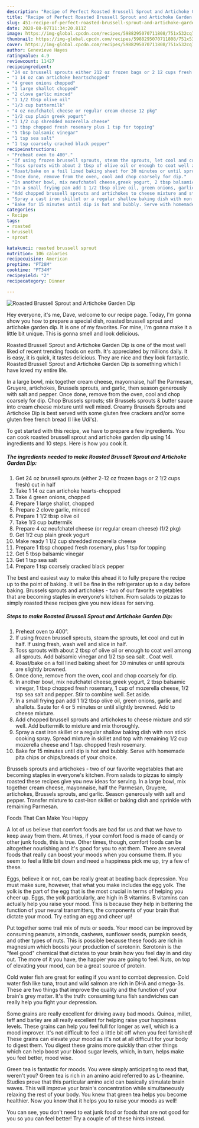 ```yaml
---
description: "Recipe of Perfect Roasted Brussell Sprout and Artichoke Garden Dip"
title: "Recipe of Perfect Roasted Brussell Sprout and Artichoke Garden Dip"
slug: 451-recipe-of-perfect-roasted-brussell-sprout-and-artichoke-garden-dip
date: 2020-08-07T11:34:20.811Z
image: https://img-global.cpcdn.com/recipes/5988295070711808/751x532cq70/roasted-brussell-sprout-and-artichoke-garden-dip-recipe-main-photo.jpg
thumbnail: https://img-global.cpcdn.com/recipes/5988295070711808/751x532cq70/roasted-brussell-sprout-and-artichoke-garden-dip-recipe-main-photo.jpg
cover: https://img-global.cpcdn.com/recipes/5988295070711808/751x532cq70/roasted-brussell-sprout-and-artichoke-garden-dip-recipe-main-photo.jpg
author: Genevieve Hayes
ratingvalue: 4.9
reviewcount: 11427
recipeingredient:
- "24 oz brussell sprouts either 212 oz frozen bags or 2 12 cups fresh cut in half"
- "1 14 oz can artichoke heartschopped"
- "4 green onions chopped"
- "1 large shallot chopped"
- "2 clove garlic minced"
- "1 1/2 tbsp olive oil"
- "1/3 cup buttermilk"
- "4 oz neufchatel cheese or regular cream cheese 12 pkg"
- "1/2 cup plain greek yogurt"
- "1 1/2 cup shredded mozerella cheese"
- "1 tbsp chopped fresh rosemary plus 1 tsp for topping"
- "5 tbsp balsamic vinegar"
- "1 tsp sea salt"
- "1 tsp coarsely cracked black pepper"
recipeinstructions:
- "Preheat oven to 400°."
- "If using frozen brussell sprouts, steam the sprouts, let cool and cut in half. If using fresh, wash well and slice in half."
- "Toss sprouts with about 2 tbsp of olive oil or enough to coat well among all sprouts. Add balsamic vinegar and 1/2 tsp sea salt . Coat well."
- "Roast/bake on a foil lined baking sheet for 30 minutes or until sprouts are slightly browned."
- "Once done, remove from the oven, cool and chop coarsely for dip."
- "In another bowl, mix neufchatel cheese,greek yogurt, 2 tbsp balsamic vinegar, 1 tbsp chopped fresh rosemary, 1 cup of mozerella cheese, 1/2 tsp sea salt and pepper. Stir to combine well. Set aside."
- "In a small frying pan add 1 1/2 tbsp olive oil, green onions, garlic and shallots. Saute for 4 or 5 minutes or until slightly browned. Add to cheese mixture."
- "Add chopped brussell sprouts and artichokes to cheese mixture and stir well. Add buttermilk to mixture and mix thoroughly."
- "Spray a cast iron skillet or a regular shallow baking dish with non stick cooking spray. Spread mixture in skillet and top with remaining 1/2 cup mozerella cheese and 1 tsp. chopped fresh rosemary."
- "Bake for 15 minutes until dip is hot and bubbly. Serve with homemade pita chips or chips/breads of your choice."
categories:
- Recipe
tags:
- roasted
- brussell
- sprout

katakunci: roasted brussell sprout 
nutrition: 106 calories
recipecuisine: American
preptime: "PT28M"
cooktime: "PT34M"
recipeyield: "2"
recipecategory: Dinner

---
```



![Roasted Brussell Sprout and Artichoke Garden Dip](https://img-global.cpcdn.com/recipes/5988295070711808/751x532cq70/roasted-brussell-sprout-and-artichoke-garden-dip-recipe-main-photo.jpg)

Hey everyone, it's me, Dave, welcome to our recipe page. Today, I'm gonna show you how to prepare a special dish, roasted brussell sprout and artichoke garden dip. It is one of my favorites. For mine, I'm gonna make it a little bit unique. This is gonna smell and look delicious.

Roasted Brussell Sprout and Artichoke Garden Dip is one of the most well liked of recent trending foods on earth. It's appreciated by millions daily. It is easy, it is quick, it tastes delicious. They are nice and they look fantastic. Roasted Brussell Sprout and Artichoke Garden Dip is something which I have loved my entire life.

In a large bowl, mix together cream cheese, mayonnaise, half the Parmesan, Gruyere, artichokes, Brussels sprouts, and garlic, then season generously with salt and pepper. Once done, remove from the oven, cool and chop coarsely for dip. Chop Brussels sprouts; stir Brussels sprouts &amp; butter sauce into cream cheese mixture until well mixed. Creamy Brussels Sprouts and Artichoke Dip is best served with some gluten free crackers and/or some gluten free french bread (I like Udi&#39;s).


To get started with this recipe, we have to prepare a few ingredients. You can cook roasted brussell sprout and artichoke garden dip using 14 ingredients and 10 steps. Here is how you cook it.

<!--inarticleads1-->

##### The ingredients needed to make Roasted Brussell Sprout and Artichoke Garden Dip:

1. Get 24 oz brussell sprouts (either 2-12 oz frozen bags or 2 1/2 cups fresh) cut in half
1. Take 1 14 oz can artichoke hearts-chopped
1. Take 4 green onions, chopped
1. Prepare 1 large shallot, chopped
1. Prepare 2 clove garlic, minced
1. Prepare 1 1/2 tbsp olive oil
1. Take 1/3 cup buttermilk
1. Prepare 4 oz neufchatel cheese (or regular cream cheese) (1/2 pkg)
1. Get 1/2 cup plain greek yogurt
1. Make ready 1 1/2 cup shredded mozerella cheese
1. Prepare 1 tbsp chopped fresh rosemary, plus 1 tsp for topping
1. Get 5 tbsp balsamic vinegar
1. Get 1 tsp sea salt
1. Prepare 1 tsp coarsely cracked black pepper


The best and easiest way to make this ahead it to fully prepare the recipe up to the point of baking. It will be fine in the refrigerator up to a day before baking. Brussels sprouts and artichokes - two of our favorite vegetables that are becoming staples in everyone&#39;s kitchen. From salads to pizzas to simply roasted these recipes give you new ideas for serving. 

<!--inarticleads2-->

##### Steps to make Roasted Brussell Sprout and Artichoke Garden Dip:

1. Preheat oven to 400°.
1. If using frozen brussell sprouts, steam the sprouts, let cool and cut in half. If using fresh, wash well and slice in half.
1. Toss sprouts with about 2 tbsp of olive oil or enough to coat well among all sprouts. Add balsamic vinegar and 1/2 tsp sea salt . Coat well.
1. Roast/bake on a foil lined baking sheet for 30 minutes or until sprouts are slightly browned.
1. Once done, remove from the oven, cool and chop coarsely for dip.
1. In another bowl, mix neufchatel cheese,greek yogurt, 2 tbsp balsamic vinegar, 1 tbsp chopped fresh rosemary, 1 cup of mozerella cheese, 1/2 tsp sea salt and pepper. Stir to combine well. Set aside.
1. In a small frying pan add 1 1/2 tbsp olive oil, green onions, garlic and shallots. Saute for 4 or 5 minutes or until slightly browned. Add to cheese mixture.
1. Add chopped brussell sprouts and artichokes to cheese mixture and stir well. Add buttermilk to mixture and mix thoroughly.
1. Spray a cast iron skillet or a regular shallow baking dish with non stick cooking spray. Spread mixture in skillet and top with remaining 1/2 cup mozerella cheese and 1 tsp. chopped fresh rosemary.
1. Bake for 15 minutes until dip is hot and bubbly. Serve with homemade pita chips or chips/breads of your choice.


Brussels sprouts and artichokes - two of our favorite vegetables that are becoming staples in everyone&#39;s kitchen. From salads to pizzas to simply roasted these recipes give you new ideas for serving. In a large bowl, mix together cream cheese, mayonnaise, half the Parmesan, Gruyere, artichokes, Brussels sprouts, and garlic. Season generously with salt and pepper. Transfer mixture to cast-iron skillet or baking dish and sprinkle with remaining Parmesan. 

Foods That Can Make You Happy


A lot of us believe that comfort foods are bad for us and that we have to keep away from them. At times, if your comfort food is made of candy or other junk foods, this is true. Other times, though, comfort foods can be altogether nourishing and it's good for you to eat them. There are several foods that really can boost your moods when you consume them. If you seem to feel a little bit down and need a happiness pick me up, try a few of these.

Eggs, believe it or not, can be really great at beating back depression. You must make sure, however, that what you make includes the egg yolk. The yolk is the part of the egg that is the most crucial in terms of helping you cheer up. Eggs, the yolk particularly, are high in B vitamins. B vitamins can actually help you raise your mood. This is because they help in bettering the function of your neural transmitters, the components of your brain that dictate your mood. Try eating an egg and cheer up!

Put together some trail mix of nuts or seeds. Your mood can be improved by consuming peanuts, almonds, cashews, sunflower seeds, pumpkin seeds, and other types of nuts. This is possible because these foods are rich in magnesium which boosts your production of serotonin. Serotonin is the "feel good" chemical that dictates to your brain how you feel day in and day out. The more of it you have, the happier you are going to feel. Nuts, on top of elevating your mood, can be a great source of protein.

Cold water fish are great for eating if you want to combat depression. Cold water fish like tuna, trout and wild salmon are rich in DHA and omega-3s. These are two things that improve the quality and the function of your brain's grey matter. It's the truth: consuming tuna fish sandwiches can really help you fight your depression. 

Some grains are really excellent for driving away bad moods. Quinoa, millet, teff and barley are all really excellent for helping raise your happiness levels. These grains can help you feel full for longer as well, which is a mood improver. It's not difficult to feel a little bit off when you feel famished! These grains can elevate your mood as it's not at all difficult for your body to digest them. You digest these grains more quickly than other things which can help boost your blood sugar levels, which, in turn, helps make you feel better, mood wise.

Green tea is fantastic for moods. You were simply anticipating to read that, weren't you? Green tea is rich in an amino acid referred to as L-theanine. Studies prove that this particular amino acid can basically stimulate brain waves. This will improve your brain's concentration while simultaneously relaxing the rest of your body. You knew that green tea helps you become healthier. Now you know that it helps you to raise your moods as well!

You can see, you don't need to eat junk food or foods that are not good for you so you can feel better! Try  a  couple of  of  these  hints  instead.

